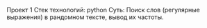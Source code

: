 Проект 1
Стек технологий: python
Суть:
Поиск слов (регулярные выражения) в рандомном тексте, вывод их частоты.

